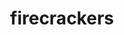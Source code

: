 ---
servings:
notes: |-
  * These are best if left to sit for several, hours before serving
directions: |-
  * Combine oil, pepper and ranch dressing in gallon ziploc
  * Add crackers
  * rotate and massage bag to distribute mixture
ingredients: |-
  * 5/8 c canola oil
  * 2 packets ranch dressing mix
  * 1 tbs red pepper flakes
  * 2 sleeves saltine crackers
rating: 4
ease: easy
category: appetizer
href:
totalTime:
cookTime:
prepTime:
title: firecrackers
path: /firecrackers
---